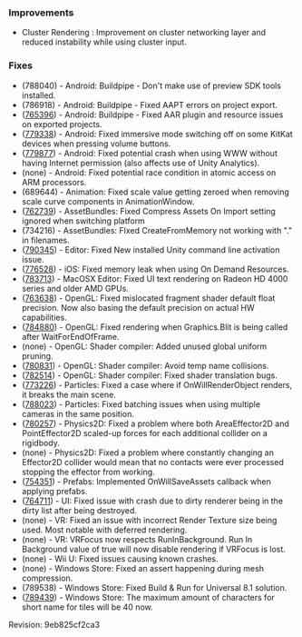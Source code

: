 ### Improvements

*   Cluster Rendering : Improvement on cluster networking layer and reduced instability while using cluster input.

### Fixes

*   (788040) - Android: Buildpipe - Don't make use of preview SDK tools installed.
*   (786918) - Android: Buildpipe - Fixed AAPT errors on project export.
*   ([765396](http://issuetracker.unity3d.com/issues/exporting-google-android-project-fails-when-processing-arr-files)) - Android: Buildpipe - Fixed AAR plugin and resource issues on exported projects.
*   ([779338](http://issuetracker.unity3d.com/issues/navigation-buttons-stay-visible-after-volume-button-was-pressed-on-specific-android-devices)) - Android: Fixed immersive mode switching off on some KitKat devices when pressing volume buttons.
*   ([779877](http://issuetracker.unity3d.com/issues/empty-app-crashes-on-android-devices-when-built-on-mac-in-non-dev-mode-from-unity-5-dot-4)) - Android: Fixed potential crash when using WWW without having Internet permission (also affects use of Unity Analytics).
*   (none) - Android: Fixed potential race condition in atomic access on ARM processors.
*   (689644) - Animation: Fixed scale value getting zeroed when removing scale curve components in AnimationWindow.
*   ([762739](http://issuetracker.unity3d.com/issues/compress-assets-on-import-setting-ignored-when-switching-platform)) - AssetBundles: Fixed Compress Assets On Import setting ignored when switching platform
*   (734216) - AssetBundles: FIxed CreateFromMemory not working with "." in filenames.
*   ([790345](http://issuetracker.unity3d.com/issues/new-installed-unity-will-report-timeout-error-in-commandline-activiation)) - Editor: Fixed New installed Unity command line activation issue.
*   ([776528](http://issuetracker.unity3d.com/issues/odr-memory-not-cleaned-properly-when-ondemandresourcesrequest-is-disposed)) - iOS: Fixed memory leak when using On Demand Resources.
*   ([783713](http://issuetracker.unity3d.com/issues/glcore-editor-ui-is-black-text-is-not-visible-font-is-distorted-on-opengl-3-and-amd)) - MacOSX Editor: Fixed UI text rendering on Radeon HD 4000 series and older AMD GPUs.
*   ([763638](http://issuetracker.unity3d.com/issues/gles-since-5-dot-3-default-shader-precision-statement-inserted-in-wrong-place-before-number-extension)) - OpenGL: Fixed mislocated fragment shader default float precision. Now also basing the default precision on actual HW capabilities.
*   ([784880](http://issuetracker.unity3d.com/issues/opengl-calling-graphics-dot-blit-after-waitforendofframe-stops-the-game-slash-player-view-from-updating)) - OpenGL: Fixed rendering when Graphics.Blit is being called after WaitForEndOfFrame.
*   (none) - OpenGL: Shader compiler: Added unused global uniform pruning.
*   ([780831](http://issuetracker.unity3d.com/issues/glcore-hlsl2glsl-using-uniform-naming-t0-or-other-generated-ones-results-in-error)) - OpenGL: Shader compiler: Avoid temp name collisions.
*   ([782514](http://issuetracker.unity3d.com/issues/gl-shader-doesnt-receive-parameter-from-the-script)) - OpenGL: Shader compiler: Fixed shader translation bugs.
*   ([773226](http://issuetracker.unity3d.com/issues/onwillrenderobject-offscreen-rendering-from-within-onwillrenderobject-breaks-billboard-particles)) - Particles: Fixed a case where if OnWillRenderObject renders, it breaks the main scene.
*   ([788023](http://issuetracker.unity3d.com/issues/shuriken-visual-artifacts-and-popping-effect-when-particles-overlap-each-other)) - Particles: Fixed batching issues when using multiple cameras in the same position.
*   ([780257](http://issuetracker.unity3d.com/issues/force-applied-by-area-slash-point-effector-is-multiplied-by-the-number-of-colliders-even-when-force-target-is-rigidbody)) - Physics2D: Fixed a problem where both AreaEffector2D and PointEffector2D scaled-up forces for each additional collider on a rigidbody.
*   (none) - Physics2D: Fixed a problem where constantly changing an Effector2D collider would mean that no contacts were ever processed stopping the effector from working.
*   ([754351](http://issuetracker.unity3d.com/issues/prefabs-onwillsaveassets-doesnt-work-for-prefabs-when-applying-any-changes-made-to-it)) - Prefabs: Implemented OnWillSaveAssets callback when applying prefabs.
*   ([764711](http://issuetracker.unity3d.com/issues/crash-in-ui-canvasrenderer-synctransform-when-playing-scene-after-editing-script)) - UI: Fixed issue with crash due to dirty renderer being in the dirty list after being destroyed.
*   (none) - VR: Fixed an issue with incorrect Render Texture size being used. Most notable with deferred rendering.
*   (none) - VR: VRFocus now respects RunInBackground. Run In Background value of true will now disable rendering if VRFocus is lost.
*   (none) - Wii U: Fixed issues causing known crashes.
*   (none) - Windows Store: Fixed an assert happening during mesh compression.
*   (789538) - Windows Store: Fixed Build & Run for Universal 8.1 solution.
*   ([789439](http://issuetracker.unity3d.com/issues/tiles-short-name-is-limited-to-13-chars-instead-of-40)) - Windows Store: The maximum amount of characters for short name for tiles will be 40 now.

Revision: 9eb825cf2ca3